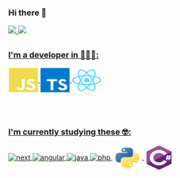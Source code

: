 ### Hi there 👋

<div>
  <a href='https://github.com/br0k3nb'>
  <img height='180em'src='https://github-readme-stats.vercel.app/api?username=br0k3nb&show_icons=true&theme=tokyonight&include_all_commits=true&count_private=true'/>
  <img height='180em' src='https://github-readme-stats.vercel.app/api/top-langs/?username=br0k3nb&langs_count=8&show_icons=true&theme=tokyonight&layout=compact'/>
</div>

##

<div>
  <h3>I'm a developer in 👨🏻‍💻: </h3>
   <img align="center" alt="js" height="50" width="60" src="https://raw.githubusercontent.com/devicons/devicon/master/icons/javascript/javascript-plain.svg">
   <img align="center" alt="ts" height="50" width="60" src="https://raw.githubusercontent.com/devicons/devicon/master/icons/typescript/typescript-plain.svg">
   <img align="center" alt="react" height="50" width="60" src="https://raw.githubusercontent.com/devicons/devicon/master/icons/react/react-original.svg">
</div>

##

<div><br>
  <h3>I'm currently studying these 🤓: </h3>
  <img align="center" alt="next" height="50" width="60" src="https://cdn.jsdelivr.net/gh/devicons/devicon/icons/nextjs/nextjs-original.svg" />
  <img align="center" alt="angular" height="50" width="60" src="https://cdn.jsdelivr.net/gh/devicons/devicon/icons/angularjs/angularjs-original.svg" />
  <img align="center" alt="java" height="50" width="60" src="https://cdn.jsdelivr.net/gh/devicons/devicon/icons/java/java-original-wordmark.svg" />
  <img align="center" alt="php" height="50" width="60" src="https://cdn.jsdelivr.net/gh/devicons/devicon/icons/php/php-plain.svg" />
  <img align="center" alt="python" height="50" width="60" src="https://raw.githubusercontent.com/devicons/devicon/master/icons/python/python-original.svg">
  <img align="center" alt="csharp" height="50" width="60" src="https://raw.githubusercontent.com/devicons/devicon/master/icons/csharp/csharp-original.svg">
</div>

<!--
**br0k3nb/br0k3nb** is a ✨ _special_ ✨ repository because its `README.md` (this file) appears on your GitHub profile.

Here are some ideas to get you started:

- 🔭 I’m currently working on ...
- 🌱 I’m currently learning ...![image](https://user-images.githubusercontent.com/71992919/216075688-0f3fc649-d90b-4fe8-839f-142851f56490.png)

- 👯 I’m looking to collaborate on ...
- 🤔 I’m looking for help with ...
- 💬 Ask me about ...
- 📫 How to reach me: ...
- 😄 Pronouns: ...
- ⚡ Fun fact: ...
-->
